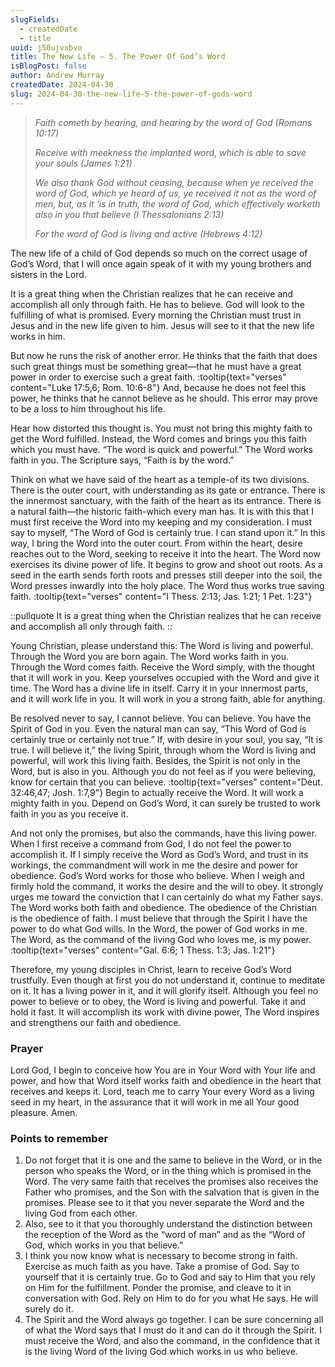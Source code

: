 ```yaml
---
slugFields:
  - createdDate
  - title
uuid: j50ujvxbvo
title: The New Life – 5. The Power Of God’s Word
isBlogPost: false
author: Andrew Murray
createdDate: 2024-04-30
slug: 2024-04-30-the-new-life-5-the-power-of-gods-word
---
```

> *Faith cometh by hearing, and hearing by the word of God (Romans 10:17)*
>
> *Receive with meekness the implanted word, which is able to save your souls (James 1:21)*
>
> *We also thank God without ceasing, because when ye received the word of God, which ye heard of us, ye received it not as the word of men, but, as it ‘is in truth, the word of God, which effectively worketh also in you that believe (I Thessalonians 2:13)*
>
> *For the word of God is living and active (Hebrews 4:12)*

The new life of a child of God depends so much on the correct usage of God’s Word, that I will once again speak of it with my young brothers and sisters in the Lord.

It is a great thing when the Christian realizes that he can receive and accomplish all only through faith. He has to believe. God will look to the fulfilling of what is promised. Every morning the Christian must trust in Jesus and in the new life given to him. Jesus will see to it that the new life works in him.

But now he runs the risk of another error. He thinks that the faith that does such great things must be something great—that he must have a great power in order to exercise such a great faith. :tooltip{text="verses" content="Luke 17:5,6; Rom. 10:6-8"} And, because he does not feel this power, he thinks that he cannot believe as he should. This error may prove to be a loss to him throughout his life.

Hear how distorted this thought is. You must not bring this mighty faith to get the Word fulfilled. Instead, the Word comes and brings you this faith which you must have. “The word is quick and powerful.” The Word works faith in you. The Scripture says, “Faith is by the word.”

Think on what we have said of the heart as a temple-of its two divisions. There is the outer court, with understanding as its gate or entrance. There is the innermost sanctuary, with the faith of the heart as its entrance. There is a natural faith—the historic faith-which every man has. It is with this that I must first receive the Word into my keeping and my consideration. I must say to myself, “The Word of God is certainly true. I can stand upon it.” In this way, I bring the Word into the outer court. From within the heart, desire reaches out to the Word, seeking to receive it into the heart. The Word now exercises its divine power of life. It begins to grow and shoot out roots. As a seed in the earth sends forth roots and presses still deeper into the soil, the Word presses inwardly into the holy place. The Word thus works true saving faith. :tooltip{text="verses" content="I Thess. 2:13; Jas. 1:21; 1 Pet. 1:23"}

::pullquote
It is a great thing when the Christian realizes that he can receive and accomplish all only through faith.
::

Young Christian, please understand this: The Word is living and powerful. Through the Word you are born again. The Word works faith in you. Through the Word comes faith. Receive the Word simply, with the thought that it will work in you. Keep yourselves occupied with the Word and give it time. The Word has a divine life in itself. Carry it in your innermost parts, and it will work life in you. It will work in you a strong faith, able for anything.

Be resolved never to say, I cannot believe. You can believe. You have the Spirit of God in you. Even the natural man can say, “This Word of God is certainly true or certainly not true.” If, with desire in your soul, you say, “It is true. I will believe it,” the living Spirit, through whom the Word is living and powerful, will work this living faith. Besides, the Spirit is not only in the Word, but is also in you. Although you do not feel as if you were believing, know for certain that you can believe. :tooltip{text="verses" content="Deut. 32:46,47; Josh. 1:7,9"} Begin to actually receive the Word. It will work a mighty faith in you. Depend on God’s Word, it can surely be trusted to work faith in you as you receive it.

And not only the promises, but also the commands, have this living power. When I first receive a command from God, I do not feel the power to accomplish it. If I simply receive the Word as God’s Word, and trust in its workings, the commandment will work in me the desire and power for obedience. God’s Word works for those who believe. When I weigh and firmly hold the command, it works the desire and the will to obey. It strongly urges me toward the conviction that I can certainly do what my Father says. The Word works both faith and obedience. The obedience of the Christian is the obedience of faith. I must believe that through the Spirit I have the power to do what God wills. In the Word, the power of God works in me. The Word, as the command of the living God who loves me, is my power. :tooltip{text="verses" content="Gal. 6:6; 1 Thess. 1:3; Jas. 1:21"}

Therefore, my young disciples in Christ, learn to receive God’s Word trustfully. Even though at first you do not understand it, continue to meditate on it. It has a living power in it, and it will glorify itself. Although you feel no power to believe or to obey, the Word is living and powerful. Take it and hold it fast. It will accomplish its work with divine power, The Word inspires and strengthens our faith and obedience.

### Prayer

Lord God, I begin to conceive how You are in Your Word with Your life and power, and how that Word itself works faith and obedience in the heart that receives and keeps it. Lord, teach me to carry Your every Word as a living seed in my heart, in the assurance that it will work in me all Your good pleasure. Amen.

### Points to remember

1. Do not forget that it is one and the same to believe in the Word, or in the person who speaks the Word, or in the thing which is promised in the Word. The very same faith that receives the promises also receives the Father who promises, and the Son with the salvation that is given in the promises. Please see to it that you never separate the Word and the living God from each other.
2. Also, see to it that you thoroughly understand the distinction between the reception of the Word as the “word of man” and as the “Word of God, which works in you that believe.”
3. I think you now know what is necessary to become strong in faith. Exercise as much faith as you have. Take a promise of God. Say to yourself that it is certainly true. Go to God and say to Him that you rely on Him for the fulfillment. Ponder the promise, and cleave to it in conversation with God. Rely on Him to do for you what He says. He will surely do it.
4. The Spirit and the Word always go together. I can be sure concerning all of what the Word says that I must do it and can do it through the Spirit. I must receive the Word, and also the command, in the confidence that it is the living Word of the living God which works in us who believe.
